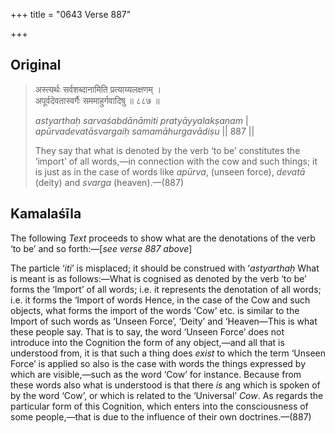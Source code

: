 +++
title = "0643 Verse 887"

+++
## Original 
>
> अस्त्यर्थः सर्वशब्दानामिति प्रत्याय्यलक्षणम् ।  
> अपूर्वदेवतास्वर्गैः सममाहुर्गवादिषु ॥ ८८७ ॥ 
>
> *astyarthaḥ sarvaśabdānāmiti pratyāyyalakṣaṇam* \|  
> *apūrvadevatāsvargaiḥ samamāhurgavādiṣu* \|\| 887 \|\| 
>
> They say that what is denoted by the verb ‘to be’ constitutes the ‘import’ of all words,—in connection with the cow and such things; it is just as in the case of words like *apūrva*, (unseen force), *devatā* (deity) and *svarga* (heaven).—(887)



## Kamalaśīla

The following *Text* proceeds to show what are the denotations of the verb ‘to be’ and so forth:—[*see verse 887 above*]

The particle ‘*iti*’ is misplaced; it should be construed with ‘*astyarthaḥ* What is meant is as follows:—What is cognised as denoted by the verb ‘to be’ forms the ‘Import’ of all words; i.e. it represents the denotation of all words; i.e. it forms the ‘Import of words Hence, in the case of the Cow and such objects, what forms the import of the words ‘Cow’ etc. is similar to the Import of such words as ‘Unseen Force’, ‘Deity’ and ‘Heaven—This is what these people say. That is to say, the word ‘Unseen Force’ does not introduce into the Cognition the form of any object,—and all that is understood from, it is that such a thing does *exist* to which the term ‘Unseen Force’ is applied so also is the case with words the things expressed by which are visible,—such as the word ‘Cow’ for instance. Because from these words also what is understood is that there *is* ang which is spoken of by the word ‘Cow’, or which is related to the ‘Universal’ *Cow*. As regards the particular form of this Cognition, which enters into the consciousness of some people,—that is due to the influence of their own doctrines.—(887)


